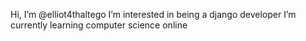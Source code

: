 Hi, I’m @elliot4thaltego
I’m interested in being a django developer
I’m currently learning computer science online


